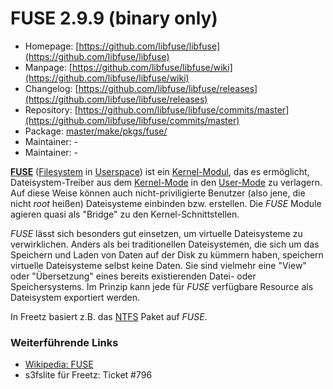 # FUSE 2.9.9 (binary only)
 - Homepage: [https://github.com/libfuse/libfuse](https://github.com/libfuse/libfuse)
 - Manpage: [https://github.com/libfuse/libfuse/wiki](https://github.com/libfuse/libfuse/wiki)
 - Changelog: [https://github.com/libfuse/libfuse/releases](https://github.com/libfuse/libfuse/releases)
 - Repository: [https://github.com/libfuse/libfuse/commits/master](https://github.com/libfuse/libfuse/commits/master)
 - Package: [master/make/pkgs/fuse/](https://github.com/Freetz-NG/freetz-ng/tree/master/make/pkgs/fuse/)
 - Maintainer: -
 - Maintainer: -

**[FUSE](http://de.wikipedia.org/wiki/Filesystem_in_Userspace)**
([Filesystem](http://de.wikipedia.org/wiki/Dateisystem)
in
[Userspace](http://de.wikipedia.org/wiki/Userspace))
ist ein
[Kernel-Modul](http://de.wikipedia.org/wiki/Kernel-Modul),
das es ermöglicht, Dateisystem-Treiber aus dem
[Kernel-Mode](http://de.wikipedia.org/wiki/Betriebssystemkern)
in den
[User-Mode](http://de.wikipedia.org/wiki/Ring_(CPU))
zu verlagern. Auf diese Weise können auch nicht-priviligierte Benutzer
(also jene, die nicht *root* heißen) Dateisysteme einbinden bzw.
erstellen. Die *FUSE* Module agieren quasi als "Bridge" zu den
Kernel-Schnittstellen.

*FUSE* lässt sich besonders gut einsetzen, um virtuelle Dateisysteme zu
verwirklichen. Anders als bei traditionellen Dateisystemen, die sich um
das Speichern und Laden von Daten auf der Disk zu kümmern haben,
speichern virtuelle Dateisysteme selbst keine Daten. Sie sind vielmehr
eine "View" oder "Übersetzung" eines bereits existierenden Datei-
oder Speichersystems. Im Prinzip kann jede für *FUSE* verfügbare
Resource als Dateisystem exportiert werden.

In Freetz basiert z.B. das [NTFS](ntfs-3g.html) Paket auf *FUSE*.

### Weiterführende Links

 - [Wikipedia: FUSE](http://de.wikipedia.org/wiki/Filesystem_in_Userspace)
 - s3fslite für Freetz: Ticket #796

